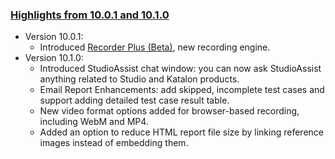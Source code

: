 ### [Highlights from 10.0.1 and 10.1.0](https://docs.katalon.com/docs/release-notes/katalon-studio/katalon-studio-release-notes-version-10.x)

* Version 10.0.1:
  * Introduced [Recorder Plus (Beta)](https://docs.katalon.com/katalon-studio/record-and-spy/webui-record-and-spy-utilities/katalon-web-recorder-plus), new recording engine.
* Version 10.1.0:
  * Introduced StudioAssist chat window: you can now ask StudioAssist anything related to Studio and Katalon products.
  * Email Report Enhancements: add skipped, incomplete test cases and support adding detailed test case result table.
  * New video format options added for browser-based recording, including WebM and MP4.
  * Added an option to reduce HTML report file size by linking reference images instead of embedding them.
